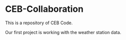 # CEB-Collaboration


This is a repository of CEB Code. 

Our first project is working with the weather station data.